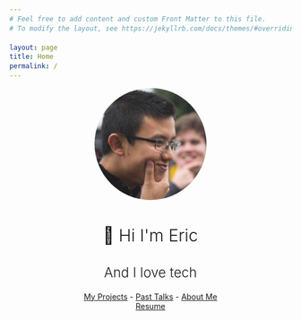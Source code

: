 ```yaml
---
# Feel free to add content and custom Front Matter to this file.
# To modify the layout, see https://jekyllrb.com/docs/themes/#overriding-theme-defaults

layout: page
title: Home
permalink: /
---
```



<center>
    <img src="/assets/images/lorderikir.jpg" style="width: 200px; height:200px; border-radius: 100%"/>
    <h1 style="font-size: 30px; font-weight: 300">👋 Hi I'm Eric</h1>
    <h2 style="font-size: 24px; font-weight: 300">And I love tech</h2>
    <div>
        <a href="/projects">My Projects</a> - 
        <a href="/talks">Past Talks</a> - 
        <a href="/about">About Me</a>
    </div>
    <a href="/assets/downloads/EricJiang-Resume18.pdf">Resume</a>
</center>
